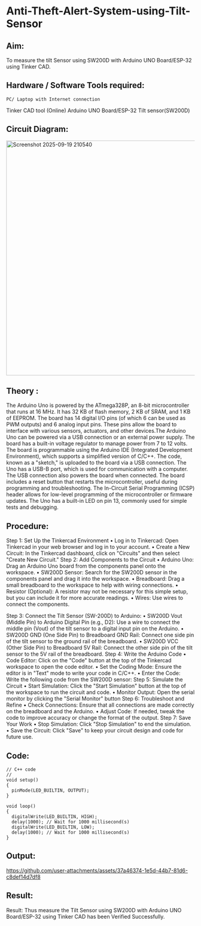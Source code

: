 # Anti-Theft-Alert-System-using-Tilt-Sensor

## Aim:

To measure the tilt Sensor using SW200D with Arduino UNO Board/ESP-32 using Tinker CAD.

## Hardware / Software Tools required:
	PC/ Laptop with Internet connection
  Tinker CAD tool (Online)
	Arduino UNO Board/ESP-32
	Tilt sensor(SW200D)

## Circuit Diagram:

 <img width="1201" height="627" alt="Screenshot 2025-09-19 210540" src="https://github.com/user-attachments/assets/6bf15a3e-dab0-4740-a676-cc01ca4b0350" />

## Theory :
 The Arduino Uno is powered by the ATmega328P, an 8-bit microcontroller that runs at 16 MHz. It has 32 KB of flash memory, 2 KB of SRAM, and 1 KB of EEPROM. The board has 14 digital I/O pins (of which 6 can be used as PWM outputs) and 6 analog input pins. These pins allow the board to interface with various sensors, actuators, and other devices.The Arduino Uno can be powered via a USB connection or an external power supply. The board has a built-in voltage regulator to manage power from 7 to 12 volts.
The board is programmable using the Arduino IDE (Integrated Development Environment), which supports a simplified version of C/C++. The code, known as a "sketch," is uploaded to the board via a USB connection. The Uno has a USB-B port, which is used for communication with a computer. The USB connection also powers the board when connected. The board includes a reset button that restarts the microcontroller, useful during programming and troubleshooting. The In-Circuit Serial Programming (ICSP) header allows for low-level programming of the microcontroller or firmware updates. The Uno has a built-in LED on pin 13, commonly used for simple tests and debugging.


## Procedure:

Step 1: Set Up the Tinkercad Environment
•	Log in to Tinkercad: Open Tinkercad in your web browser and log in to your account.
•	Create a New Circuit: In the Tinkercad dashboard, click on "Circuits" and then select "Create New Circuit."
Step 2: Add Components to the Circuit
•	Arduino Uno: Drag an Arduino Uno board from the components panel onto the workspace.
•	SW200D Sensor: Search for the SW200D sensor in the components panel and drag it into the workspace.
•	Breadboard: Drag a small breadboard to the workspace to help with wiring connections.
•	Resistor (Optional): A resistor may not be necessary for this simple setup, but you can include it for more accurate readings.
•	Wires: Use wires to connect the components.

Step 3: Connect the Tilt Sensor (SW-200D) to Arduino:
•	SW200D Vout (Middle Pin) to Arduino Digital Pin (e.g., D2): Use a wire to connect the middle pin (Vout) of the tilt sensor to a digital input pin on the Arduino.
•	SW200D GND (One Side Pin) to Breadboard GND Rail: Connect one side pin of the tilt sensor to the ground rail of the breadboard.
•	SW200D VCC (Other Side Pin) to Breadboard 5V Rail: Connect the other side pin of the tilt sensor to the 5V rail of the breadboard.
Step 4: Write the Arduino Code
•	Code Editor: Click on the "Code" button at the top of the Tinkercad workspace to open the code editor.
•	Set the Coding Mode: Ensure the editor is in "Text" mode to write your code in C/C++.
•	Enter the Code: Write the following code from the SW200D sensor:
Step 5: Simulate the Circuit
•	Start Simulation: Click the "Start Simulation" button at the top of the workspace to run the circuit and code.
•	Monitor Output: Open the serial monitor by clicking the "Serial Monitor" button 
Step 6: Troubleshoot and Refine
•	Check Connections: Ensure that all connections are made correctly on the breadboard and the Arduino.
•	Adjust Code: If needed, tweak the code to improve accuracy or change the format of the output.
Step 7: Save Your Work
•	Stop Simulation: Click "Stop Simulation" to end the simulation.
•	Save the Circuit: Click "Save" to keep your circuit design and code for future use.

## Code:
```
// C++ code
//
void setup()
{
  pinMode(LED_BUILTIN, OUTPUT);
}

void loop()
{
  digitalWrite(LED_BUILTIN, HIGH);
  delay(1000); // Wait for 1000 millisecond(s)
  digitalWrite(LED_BUILTIN, LOW);
  delay(1000); // Wait for 1000 millisecond(s)
}
```

## Output: 

https://github.com/user-attachments/assets/37a46374-1e5d-44b7-81d6-c8def14d7df8


## Result:

Result: Thus measure the Tilt Sensor using SW200D with Arduino UNO Board/ESP-32 using Tinker CAD has been Verified Successfully.

